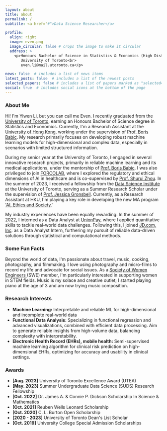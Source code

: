 ```yaml
---
layout: about
title: about
permalink: /
subtitle: <a href="#">Data Science Researcher</a>

profile:
  align: right
  image: even.png
  image_circular: false # crops the image to make it circular
  address: >
    <p>Honours Bachelor of Science in Statistics & Economics (High Distinction)<br>
       University of Toronto<br>
       even.li@mail.utoronto.ca</p>

news: false  # includes a list of news items
latest_posts: false  # includes a list of the newest posts
selected_papers: false # includes a list of papers marked as "selected={true}"
social: true  # includes social icons at the bottom of the page
---
```


### About Me

Hi! I'm Yiwen Li, but you can call me Even. I recently graduated from the <a href="https://www.utoronto.ca/" target="_blank">University of Toronto</a>, earning an Honours Bachelor of Science degree in Statistics and Economics. Currently, I'm a Research Assistant at the <a href="https://www.hku.hk/" target="_blank">University of Hong Kong</a>, working under the supervision of <a href="https://borisbabic.com/" target="_blank">Prof. Boris Babic</a>. My research primarily focuses on developing robust machine learning models for high-dimensional and complex data, especially in scenarios with limited structured information.

During my senior year at the University of Toronto, I engaged in several innovative research projects, primarily in reliable machine learning and its medical applications, under the mentorship of <a href="https://borisbabic.com/" target="_blank">Prof. Boris Babic</a>. I was also privileged to join <a href="https://shuiblue.github.io/forcolab-uoft/team.html" target="_blank">FORCOLAB</a>, where I explored the regulatory and ethical dimensions of AI in healthcare and is co-supervised by <a href="https://www.eecg.utoronto.ca/~shuruiz/" target="_blank">Prof. Shurui Zhou</a>. In the summer of 2023, I received a fellowship from the <a href="https://datasciences.utoronto.ca/" target="_blank">Data Science Institute </a> at the University of Toronto, serving as a Summer Research Scholar under the supervision of <a href="https://sites.google.com/view/jgronsbell/home" target="_blank">Prof. Jessica Gronsbell</a>. Currently, as a Research Assistant at HKU, I'm playing a key role in developing the new MA program <a href="https://www.maaies.arts.hku.hk/programme-information" target="_blank">'AI, Ethics and Society</a>.'

My industry experiences have been equally rewarding. In the summer of 2022, I interned as a Data Analyst at <a href="https://www.unionpayintl.com/en/" target="_blank">UnionPay</a>, where I applied quantitative skills to tackle real-world data challenges. Following this, I joined <a href="https://corporate.jd.com/" target="_blank">JD.com, Inc</a>. as a Data Analyst Intern, furthering my pursuit of reliable data-driven solutions through statistical and computational methods. 

### Some Fun Facts
Beyond the world of data, I'm passionate about travel, music, cooking, photography, and filmmaking. I love using photography and micro-films to record my life and advocate for social issues. As a <a href="https://swe.org/" target="_blank">Society of Women Engineers </a> (SWE) member, I'm particularly interested in supporting women in STEM fields. Music is my solace and creative outlet; I started playing piano at the age of 3 and am now trying music composition.


### Research Interests
- **Machine Learning:** Interpretable and reliable ML for high-dimensional and incomplete real-world data
- **Functional Data Analysis:** Specializing in functional regression and advanced visualizations, combined with efficient data processing. Aim to generate reliable insights from high-volume data, balancing complexity with interpretability.
- **Electronic Health Record (EHRs), mobile health:** Semi-supervised machine learning algorithm for clinical risk prediction on high-dimensional EHRs, optimizing for accuracy and usability in clinical settings.

### Awards
- **[Aug. 2023]** University of Toronto Excellence Award (UTEA)
- **[May. 2023]** Summer Undergraduate Data Science (SUDS) Research Fellowship
- **[Oct. 2022]** Dr. James A. & Connie P. Dickson Scholarship In Science & Mathematics
- **[Oct. 2021]** Reuben Wells Leonard Scholarship
- **[Oct. 2020]** C. L. Burton Open Scholarship
- **[2020 - 2023]** University of Toronto Dean's List Scholar
- **[Oct. 2019]** University College Special Admission Scholarships

